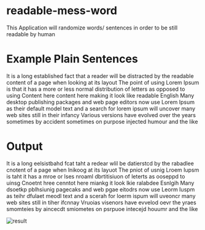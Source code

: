 # readable-mess-word
This Application will randomize words/ sentences in order to be still readable by human

# Example Plain Sentences
It is a long established fact that a reader will be distracted by the readable content of a page when looking at its layout The point of using Lorem Ipsum is that it has a more or less normal distribution of letters as opposed to using Content here content here making it look like readable English Many desktop publishing packages and web page editors now use Lorem Ipsum as their default model text and a search for lorem ipsum will uncover many web sites still in their infancy Various versions have evolved over the years sometimes by accident sometimes on purpose injected humour and the like

# Output
It is a long eelsistbahd fcat taht a redear wlil be datierstcd by the rabadlee cnotent of a page when lnikoog at its layuot The pniot of usnig Lroem Iupsm is taht it has a mroe or lses nroaml dbrtitisiuon of leterts as ooseppd to uinsg Cnoetnt hree cenntot here miankg it look lkie ralabdee Esnlgih Many dsoetkp pblhsiunig pagecaks and web pgae eitodrs now use Leorm Iuspm as teihr dfulaet meodl text and a scerah for loerm ispum will uveoncr many web sites still in tiher ifcnnay Vruoias visenors have evvelod oevr the yraes smomteies by aincecdt smiometes on psrpuoe intecejd houumr and the like

<img src="https://raw.githubusercontent.com/KNIGHTMASTER/Resources/master/READABLE-MESS-WORD/result.png" alt="result">